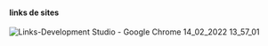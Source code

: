 #### links de sites 

![Links-Development Studio - Google Chrome 14_02_2022 13_57_01](https://user-images.githubusercontent.com/80164486/153910213-b9d499d8-15af-4faa-9b67-8122c402d07e.png)
